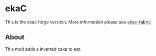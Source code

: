 # ekaC
This is the ekac forge versioin.
More information please see <a _blank href="https://github.com/xhanhh/ekac-fabric">ekac-fabric</a>

## About
This mod adds a inverted cake to eat.
